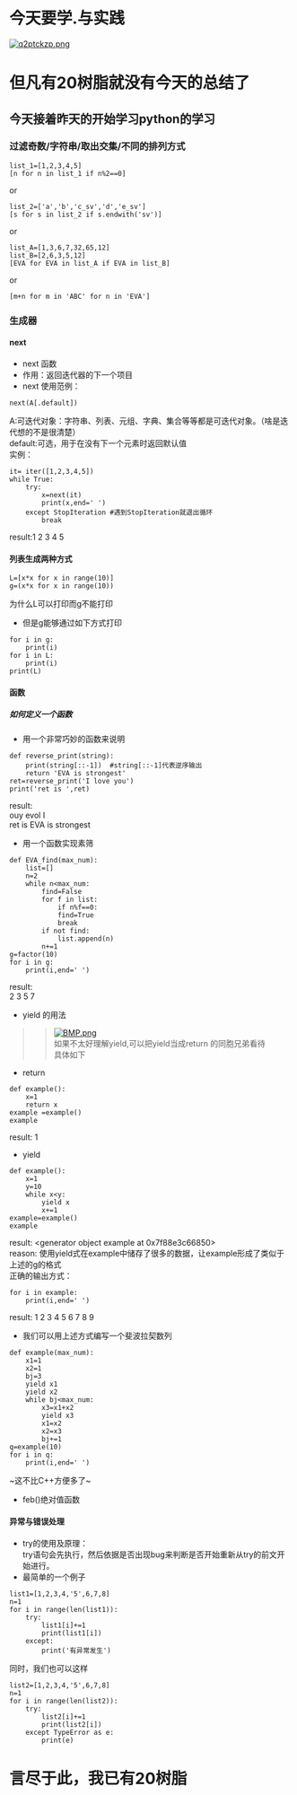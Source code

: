 # 今天要学.与实践
[![q2ptckzp.png](https://i.postimg.cc/3rFQVHQN/q2ptckzp.png)](https://postimg.cc/7bhRJd6r)  
# 但凡有20树脂就没有今天的总结了
## 今天接着昨天的开始学习python的学习
### 过滤奇数/字符串/取出交集/不同的排列方式
```
list_1=[1,2,3,4,5]
[n for n in list_1 if n%2==0]
```
or
```
list_2=['a','b','c_sv','d','e_sv']
[s for s in list_2 if s.endwith('sv')]
```
or 
```
list_A=[1,3,6,7,32,65,12]
list_B=[2,6,3,5,12]
[EVA for EVA in list_A if EVA in list_B]
```
or  
```
[m+n for m in 'ABC' for n in 'EVA']
```
### 生成器
#### next
* next 函数
* 作用：返回迭代器的下一个项目
* next 使用范例：
```
next(A[.default])
```
A:可迭代对象：字符串、列表、元组、字典、集合等等都是可迭代对象。（啥是迭代想的不是很清楚）  
default:可选，用于在没有下一个元素时返回默认值  
实例：
```
it= iter([1,2,3,4,5])
while True:
    try:
        x=next(it)
        print(x,end=' ')
    except StopIteration #遇到StopIteration就退出循环
        break
```
result:1 2 3 4 5  
#### 列表生成两种方式
```
L=[x*x for x in range(10)]
g=(x*x for x in range(10))
```
为什么L可以打印而g不能打印 
* 但是g能够通过如下方式打印
```
for i in g:
    print(i)
for i in L:
    print(i)
print(L)
```
#### 函数
##### 如何定义一个函数
* 用一个非常巧妙的函数来说明  
```
def reverse_print(string):
    print(string[::-1])  #string[::-1]代表逆序输出
    return 'EVA is strongest'
ret=reverse_print('I love you')
print('ret is ',ret)
```
result:  
ouy evol I  
ret is EVA is strongest  
* 用一个函数实现素筛
```
def EVA_find(max_num):
    list=[]
    n=2
    while n<max_num:
        find=False
        for f in list:
            if n%f==0:
            find=True
            break
        if not find:
            list.append(n)
        n+=1
g=factor(10)
for i in g:
    print(i,end=' ')
```
result:  
2 3 5 7  
* yield 的用法
>>[![BMP.png](https://i.postimg.cc/28TmbN0M/BMP.png)](https://postimg.cc/9r4sKK5Y)  
如果不太好理解yield,可以把yield当成return 的同胞兄弟看待  
具体如下  
* return 
```
def example():
    x=1
    return x
example =example()
example
```
result: 1  
* yield
```
def example():
    x=1
    y=10
    while x<y:
        yield x
        x+=1
example=example()
example
```
result: <generator object example at 0x7f88e3c66850>  
reason: 使用yield式在example中储存了很多的数据，让example形成了类似于上述的g的格式  
正确的输出方式：  
```
for i in example:
    print(i,end=' ')
```
result: 1 2 3 4 5 6 7 8 9 
* 我们可以用上述方式编写一个斐波拉契数列
```
def example(max_num):
    x1=1
    x2=1
    bj=3
    yield x1
    yield x2
    while bj<max_num:
        x3=x1+x2
        yield x3
        x1=x2
        x2=x3
        bj+=1
q=example(10)
for i in q:
    print(i,end=' ')
```
~这不比C++方便多了~
* feb()绝对值函数
#### 异常与错误处理
* try的使用及原理：  
try语句会先执行，然后依据是否出现bug来判断是否开始重新从try的前文开始进行。  
* 最简单的一个例子
```
list1=[1,2,3,4,'5',6,7,8]
n=1
for i in range(len(list1)):
    try:
        list1[i]+=1
        print(list1[i])
    except:
        print('有异常发生')
```
同时，我们也可以这样  
```
list2=[1,2,3,4,'5',6,7,8]
n=1
for i in range(len(list2)):
    try:
        list2[i]+=1
        print(list2[i])
    except TypeError as e:
        print(e)
```


# 言尽于此，我已有20树脂


